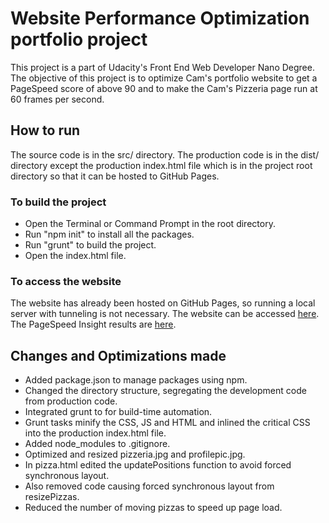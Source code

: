 # Website Performance Optimization portfolio project

This project is a part of Udacity's Front End Web Developer Nano Degree. The objective of this project is to optimize Cam's portfolio website to get a PageSpeed score of above 90 and to make the Cam's Pizzeria page run at 60 frames per second.

## How to run
The source code is in the src/ directory. The production code is in the dist/ directory except the production index.html file which is in the project root directory so that it can be hosted to GitHub Pages.

### To build the project
* Open the Terminal or Command Prompt in the root directory.
* Run "npm init" to install all the packages.
* Run "grunt" to build the project.
* Open the index.html file.

### To access the website
The website has already been hosted on GitHub Pages, so running a local server with tunneling is not necessary.
The website can be accessed [here](https://shad-k.github.io/frontend-nanodegree-mobile-portfolio/).
The PageSpeed Insight results are [here](https://developers.google.com/speed/pagespeed/insights/?url=https%3A%2F%2Fshad-k.github.io%2Ffrontend-nanodegree-mobile-portfolio%2F&tab=mobile).

## Changes and Optimizations made
* Added package.json to manage packages using npm.
* Changed the directory structure, segregating the development code from production code.
* Integrated grunt to for build-time automation.
* Grunt tasks minify the CSS, JS and HTML and inlined the critical CSS into the production index.html file.
* Added node_modules to .gitignore.
* Optimized and resized pizzeria.jpg and profilepic.jpg.
* In pizza.html edited the updatePositions function to avoid forced synchronous layout.
* Also removed code causing forced synchronous layout from resizePizzas.
* Reduced the number of moving pizzas to speed up page load.
